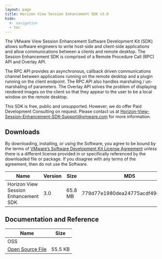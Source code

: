 ```yaml
---
layout: page
title: Horizon View Session Enhancement SDK v3.0
hide:
  #- navigation
  - toc
---
```


The VMware View Session Enhancement Software Development Kit (SDK) allows software engineers to write host-side and client-side applications and allow communications between a clients and remote desktop. The Session Enhancement SDK is comprised of a Remote Procedure Call (RPC) API and Overlay API.

The RPC API provides an asynchronous, callback driven communications channel between applications running on the remote desktop and a plugin running on the client endpoint. The RPC API also handles marshaling / un-marshaling of parameters. The Overlay API solves the problem of displaying rendered images on the client so that they appear to the user to be a local window on the remote desktop.

This SDK is free, public and unsupported. However, we do offer Paid Development Consulting on request. Please contact us at [Horizon-View-Session-Enhancement-SDK-Support@vmware.com](mailto:Horizon-View-Session-Enhancement-SDK-Support@vmware.com) for more information.

## Downloads

By downloading, installing, or using the Software, you agree to be bound by the terms of [VMware’s Software Development Kit License Agreement]() unless there is a different license provided in or specifically referenced by the downloaded file or package. If you disagree with any terms of the agreement, then do not use the Software.

| Name | Version | Size | MD5 |   |
| --- | --- | --- | --- | --- |
| Horizon View Session Enhancement SDK | 3.0 | 65.8 MB | 779d77e1980dea24775acdf49cc3080d | [Download](https://my.vmware.com/group/vmware/get-download?downloadGroup=VIEWSESSION_VDP_SERVICE_SDK30_NEW2) { .md-button } |

## Documentation and Reference

| Name | Size |
| --- | --- |
| OSS |   |
| [Open Source File](https://my.vmware.com/group/vmware/get-download?downloadGroup=REMEXP_16Q1_SDK_30_OSS) | 55.5 KB |
